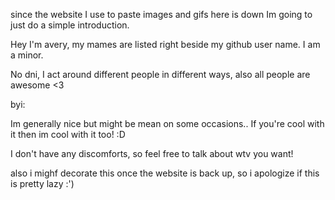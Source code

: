 since the website I use to paste images and gifs here is down Im going to just do a simple introduction. 

Hey I'm avery, my mames are listed right beside my github user name. 
I am a minor. 

No dni, I act around different people in different ways, also all people are awesome <3

byi:

Im generally nice but might be mean on some occasions.. 
If you're cool with it then im cool with it too! :D

I don't have any discomforts, so feel free to talk about wtv you want! 

also i mighf decorate this once the website is back up, so i apologize if this is pretty lazy :') 
